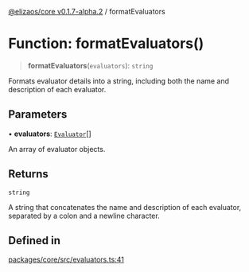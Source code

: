 [@elizaos/core v0.1.7-alpha.2](../index.md) / formatEvaluators

# Function: formatEvaluators()

> **formatEvaluators**(`evaluators`): `string`

Formats evaluator details into a string, including both the name and description of each evaluator.

## Parameters

• **evaluators**: [`Evaluator`](../interfaces/Evaluator.md)[]

An array of evaluator objects.

## Returns

`string`

A string that concatenates the name and description of each evaluator, separated by a colon and a newline character.

## Defined in

[packages/core/src/evaluators.ts:41](https://github.com/elizaOS/eliza/blob/main/packages/core/src/evaluators.ts#L41)
